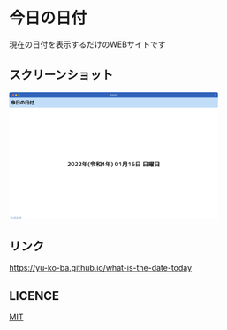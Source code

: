 # 今日の日付
現在の日付を表示するだけのWEBサイトです

## スクリーンショット
<img src='https://raw.githubusercontent.com/yu-ko-ba/what-is-the-date-today/main/screenshot.png' width=75%>

## リンク
https://yu-ko-ba.github.io/what-is-the-date-today

## LICENCE
[MIT](https://raw.githubusercontent.com/yu-ko-ba/what-is-the-date-today/main/LICENSE)
